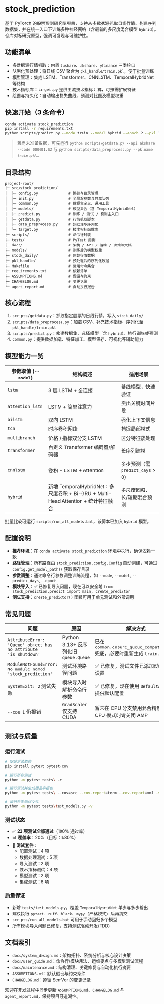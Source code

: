 # stock_prediction

基于 PyTorch 的股票预测研究型项目，支持从多数据源抓取日线行情、构建序列数据集，并在统一入口下训练多种神经网络（含最新的多尺度混合模型 `hybrid`）。仓库对标研究原型，强调可复现与可维护性。

## 功能清单
- 多数据源行情抓取：内置 `tushare`、`akshare`、`yfinance` 三类接口
- 队列化预处理：将日线 CSV 聚合为 `pkl_handle/train.pkl`，便于批量训练
- 模型管理：集成 LSTM、Transformer、CNNLSTM、TemporalHybridNet 等结构
- 技术指标库：`target.py` 提供主流技术指标计算，可按需扩展特征
- 绘图与持久化：自动输出损失曲线、预测对比图及模型权重

## 快速开始（3 条命令）
```bash
conda activate stock_prediction
pip install -r requirements.txt
python scripts/predict.py --mode train --model hybrid --epoch 2 --pkl 1 --predict_days 3
```
> 若尚未准备数据，可先运行 `python scripts/getdata.py --api akshare --code 000001.SZ` 与 `python scripts/data_preprocess.py --pklname train.pkl`。

## 目录结构
```
project-root/
├─ src/stock_prediction/
│  ├─ config.py              # 路径与目录管理
│  ├─ init.py                # 全局超参数与共享队列
│  ├─ common.py              # 数据集定义、通用工具
│  ├─ models/                # 模型集合（含 TemporalHybridNet）
│  ├─ predict.py             # 训练 / 测试 / 预测主入口
│  ├─ getdata.py             # 行情抓取脚本
│  ├─ data_preprocess.py     # 预处理与序列化
│  └─ target.py              # 技术指标函数库
├─ scripts/                  # 命令行封装
├─ tests/                    # PyTest 用例
├─ docs/                     # 架构 / API / 运维 / 决策等文档
├─ models/                   # 训练后的模型权重
├─ stock_daily/              # 原始行情数据
├─ pkl_handle/               # 预处理后的序列化数据
├─ Makefile                  # 常用命令集合
├─ requirements.txt          # 依赖清单
├─ ASSUMPTIONS.md            # 假设与约束
├─ CHANGELOG.md              # 变更记录
└─ agent_report.md           # 自动执行报告
```

## 核心流程
1. `scripts/getdata.py`：抓取指定股票的日线行情，写入 `stock_daily/`
2. `scripts/data_preprocess.py`：加载 CSV、补充技术指标、序列化至 `pkl_handle/train.pkl`
3. `scripts/predict.py`：构建数据集、选择模型（含 `hybrid`）、执行训练或预测
4. `common.py`：提供数据加载、特征加工、模型保存、可视化等辅助能力

## 模型能力一览
| 参数取值 (`--model`) | 结构概述 | 适用场景 |
| ------------------- | -------- | -------- |
| `lstm` | 3 层 LSTM + 全连接 | 基线模型，快速验证 |
| `attention_lstm` | LSTM + 简单注意力 | 突出关键时间片段 |
| `bilstm` | 双向 LSTM | 强化上下文信息 |
| `tcn` | 时序卷积网络 | 捕捉局部模式 |
| `multibranch` | 价格 / 指标双分支 LSTM | 区分特征族处理 |
| `transformer` | 自定义 Transformer 编码器/解码器 | 长序列建模 |
| `cnnlstm` | 卷积 + LSTM + Attention | 多步预测（需 `predict_days` > 0） |
| `hybrid` | 新增 TemporalHybridNet：多尺度卷积 + Bi-GRU + Multi-Head Attention + 统计特征融合 | 多尺度回归、长/短期混合预测 |

批量比较可运行 `scripts/run_all_models.bat`，该脚本已加入 `hybrid` 模型。

## 配置说明
- **推荐环境**：在 `conda activate stock_prediction` 环境中执行，确保依赖一致
- **路径管理**：所有路径由 `stock_prediction.config.Config` 自动创建，可通过 `config.get_model_path()` 获取保存目录
- **参数调整**：通过命令行参数调整训练流程，如 `--mode`, `--model`, `--predict_days`, `--epoch`
- **模块导入**：✅ 已修复导入问题，现在可以安全地 `from stock_prediction.predict import main, create_predictor`
- **测试支持**：`create_predictor()` 函数可用于单元测试和外部调用

## 常见问题
| 问题 | 原因 | 解决方式 |
| ---- | ---- | -------- |
| `AttributeError: 'Queue' object has no attribute 'is_shutdown'` | Python 3.13+ 反序列化旧 `queue.Queue` | 已在 `common.ensure_queue_compatibility` 兜底，必要时重新生成 `train.pkl` |
| `ModuleNotFoundError: No module named 'stock_prediction'` | 测试环境路径问题 | ✅ 已修复，测试文件已添加动态路径设置 |
| `SystemExit: 2` 测试失败 | 模块导入时解析命令行参数 | ✅ 已修复，现在使用 `DefaultArgs` 类提供默认配置 |
| `--cpu 1` 仍报错 | `GradScaler` 仅支持 CUDA | 暂未在 CPU 分支禁用混合精度，训练 CPU 模式时请关闭 AMP |

## 测试与质量
### 运行测试
```bash
# 安装测试依赖
pip install pytest pytest-cov

# 运行所有测试
python -m pytest tests\ -v

# 运行测试并生成覆盖率报告
python -m pytest tests\ --cov=src --cov-report=term --cov-report=xml -v

# 运行特定测试文件
python -m pytest tests\test_models.py -v
```

### 测试状态
- ✅ **23 项测试全部通过**（100% 通过率）
- 📊 **覆盖率**：20%（目标：≥80%）
- 🎯 **测试套件**：
  - 配置测试：4 项
  - 数据处理测试：5 项
  - 导入测试：2 项
  - 技术指标测试：4 项
  - 模型测试：2 项
  - 集成测试：6 项

### 质量保证
- 新增 `tests/test_models.py`，覆盖 `TemporalHybridNet` 单步与多步输出
- 建议执行 `pytest`、`ruff`、`black`、`mypy`（严格模式）后再提交
- `scripts/run_all_models.bat` 可用于手动回归多个模型
- 所有模块导入问题已修复，支持测试驱动开发(TDD)

## 文档索引
- `docs/system_design.md`：架构拓扑、系统分析与核心设计决策
- `docs/user_guide.md`：命令行/模块用法、运维要点与多模型测试流程
- `docs/maintenance.md`：结构清理、关键修复与自动化执行摘要
- `ASSUMPTIONS.md`：默认假设与约束条件
- `CHANGELOG.md`：遵循 SemVer 的变更记录

欢迎在开发过程中同步更新 `ASSUMPTIONS.md`、`CHANGELOG.md` 与 `agent_report.md`，保持项目可追溯性。
